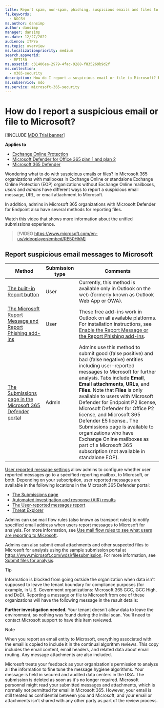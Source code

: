 ```yaml
---
title: Report spam, non-spam, phishing, suspicious emails and files to Microsoft
f1.keywords: 
  - NOCSH
ms.author: dansimp
author: dansimp
manager: dansimp
ms.date: 12/27/2022
audience: ITPro
ms.topic: overview
ms.localizationpriority: medium
search.appverid: 
  - MET150
ms.assetid: c31406ea-2979-4fac-9288-f835269b9d2f
ms.collection: 
  - m365-security
description: How do I report a suspicious email or file to Microsoft? Report messages, URLs, email attachments and files to Microsoft for analysis. Learn to report spam email and phishing emails.
ms.subservice: mdo
ms.service: microsoft-365-security
---
```


# How do I report a suspicious email or file to Microsoft?

[!INCLUDE [MDO Trial banner](../includes/mdo-trial-banner.md)]

**Applies to**
- [Exchange Online Protection](eop-about.md)
- [Microsoft Defender for Office 365 plan 1 and plan 2](defender-for-office-365.md)
- [Microsoft 365 Defender](../defender/microsoft-365-defender.md)

Wondering what to do with suspicious emails or files? In Microsoft 365 organizations with mailboxes in Exchange Online or standalone Exchange Online Protection (EOP) organizations without Exchange Online mailboxes, *users* and *admins* have different ways to report a suspicious email message, URL, or email attachment to Microsoft.

In addition, admins in Microsoft 365 organizations with Microsoft Defender for Endpoint also have several methods for reporting files.

Watch this video that shows more information about the unified submissions experience.
> [!VIDEO https://www.microsoft.com/en-us/videoplayer/embed/RE50HhM]

## Report suspicious email messages to Microsoft

|Method|Submission type|Comments|
|---|---|---|
|[The built-in Report button](submissions-outlook-report-messages.md#use-the-built-in-report-button-in-outlook-on-the-web)|User|Currently, this method is available only in Outlook on the web (formerly known as Outlook Web App or OWA).|
|[The Microsoft Report Message and Report Phishing add-ins](submissions-outlook-report-messages.md#use-the-report-message-and-report-phishing-add-ins-in-outlook)|User|These free add-ins work in Outlook on all available platforms. For installation instructions, see [Enable the Report Message or the Report Phishing add-ins](submissions-users-report-message-add-in-configure.md).|
|[The Submissions page in the Microsoft 365 Defender portal](submissions-admin.md)|Admin|Admins use this method to submit good (false positive) and bad (false negative) entities including user-reported messages to Microsoft for further analysis. Tabs include **Email**, **Email attachments**, **URLs**, and **Files**. Note that **Files** is only available to users with Microsoft Defender for Endpoint P2 license, Microsoft Defender for Office P2 license, and Microsoft 365 Defender E5 license.. The Submissions page is available to organizations who have Exchange Online mailboxes as part of a Microsoft 365 subscription (not available in standalone EOP).|

[User reported message settings](submissions-user-reported-messages-files-custom-mailbox.md) allow admins to configure whether user reported messages go to a specified reporting mailbox, to Microsoft, or both. Depending on your subscription, user reported messages are available in the following locations in the Microsoft 365 Defender portal:

- [The Submissions page](submissions-admin.md)
- [Automated investigation and response (AIR) results](air-view-investigation-results.md)
- [The User-reported messages report](reports-email-security.md#user-reported-messages-report)
- [Threat Explorer](threat-explorer-views.md#email--submissions)

Admins can use mail flow rules (also known as transport rules) to notify specified email address when users report messages to Microsoft for analysis. For more information, see [Use mail flow rules to see what users are reporting to Microsoft](/exchange/security-and-compliance/mail-flow-rules/use-rules-to-see-what-users-are-reporting-to-microsoft).

Admins can also submit email attachments and other suspected files to Microsoft for analysis using the sample submission portal at <https://www.microsoft.com/wdsi/filesubmission>. For more information, see [Submit files for analysis](../intelligence/submission-guide.md).

> [!TIP]
> Information is blocked from going outside the organization when data isn't supposed to leave the tenant boundary for compliance purposes (for example, in U.S. Government organizations: Microsoft 365 GCC, GCC High, and DoD). Reporting a message or file to Microsoft from one of these organizations will have the following message in the result details:
>
> **Further investigation needed**. Your tenant doesn't allow data to leave the environment, so nothing was found during the initial scan. You'll need to contact Microsoft support to have this item reviewed.

> [!NOTE]
> When you report an email entity to Microsoft, everything associated with the email is copied to include it in the continual algorithm reviews. This copy includes the email content, email headers, and related data about email routing. Any message attachments are also included.
>
> Microsoft treats your feedback as your organization's permission to analyze all the information to fine tune the message hygiene algorithms. Your message is held in secured and audited data centers in the USA. The submission is deleted as soon as it's no longer required. Microsoft personnel might read your submitted messages and attachments, which is normally not permitted for email in Microsoft 365. However, your email is still treated as confidential between you and Microsoft, and your email or attachments isn't shared with any other party as part of the review process.

